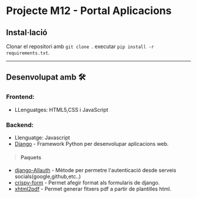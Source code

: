 # Projecte M12 - Portal Aplicacions




## Instal·lació
Clonar el repositori amb `git clone `.
executar `pip install -r requirements.txt`.

------------
## Desenvolupat amb 🛠️

### Frontend:
 * LLenguatges: HTML5,CSS i JavaScript
 
### Backend:
 * Llenguatge: Javascript
 * [Django](https://www.djangoproject.com/) - Framework Python per desenvolupar aplicacions web.
> #### Paquets 
* [django-Allauth](https://django-allauth.readthedocs.io/en/latest/overview.html) - Mètode per permetre l'autenticació desde serveis socials(google,github,etc..)
* [crispy-form](https://django-crispy-forms.readthedocs.io/en/latest/) - Permet afegir format als formularis de django.
* [xhtml2pdf](https://xhtml2pdf.readthedocs.io/en/latest/) - Permet generar fitxers pdf a partir de plantilles html.
